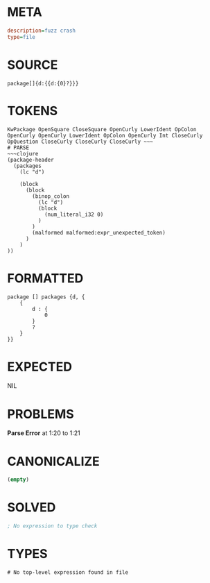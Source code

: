 # META
~~~ini
description=fuzz crash
type=file
~~~
# SOURCE
~~~roc
package[]{d:{{d:{0}?}}}
~~~
# TOKENS
~~~text
KwPackage OpenSquare CloseSquare OpenCurly LowerIdent OpColon OpenCurly OpenCurly LowerIdent OpColon OpenCurly Int CloseCurly OpQuestion CloseCurly CloseCurly CloseCurly ~~~
# PARSE
~~~clojure
(package-header
  (packages
    (lc "d")

    (block
      (block
        (binop_colon
          (lc "d")
          (block
            (num_literal_i32 0)
          )
        )
        (malformed malformed:expr_unexpected_token)
      )
    )
))
~~~
# FORMATTED
~~~roc
package [] packages {d, {
	{
		d : {
			0
		}
		?
	}
}}

~~~
# EXPECTED
NIL
# PROBLEMS
**Parse Error**
at 1:20 to 1:21

# CANONICALIZE
~~~clojure
(empty)
~~~
# SOLVED
~~~clojure
; No expression to type check
~~~
# TYPES
~~~roc
# No top-level expression found in file
~~~
